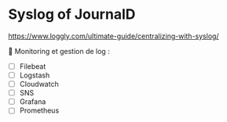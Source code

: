 # Syslog of JournalD

https://www.loggly.com/ultimate-guide/centralizing-with-syslog/

:pushpin: Monitoring et gestion de log : 

- [ ] Filebeat
- [ ] Logstash
- [ ] Cloudwatch
- [ ] SNS
- [ ] Grafana
- [ ] Prometheus
